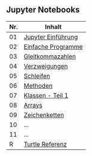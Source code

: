 ## Jupyter Notebooks

| Nr. | Inhalt |
| --- | ------ |
| 01 | [Jupyter Einführung](https://nbviewer.jupyter.org/github/Andreas-Forster/gyminf-programmieren/blob/master/notebooks/JupyterEinfuehrung.ipynb) |
| 02 | [Einfache Programme](https://nbviewer.jupyter.org/github/Andreas-Forster/gyminf-programmieren/blob/master/notebooks/EinfacheProgramme.ipynb) |
| 03 | [Gleitkommazahlen](https://nbviewer.jupyter.org/github/Andreas-Forster/gyminf-programmieren/blob/master/notebooks/Gleitkommazahlen.ipynb) |
| 04 | [Verzweigungen](https://nbviewer.jupyter.org/github/Andreas-Forster/gyminf-programmieren/blob/master/notebooks/Verzweigungen.ipynb) |
| 05 | [Schleifen](https://nbviewer.jupyter.org/github/Andreas-Forster/gyminf-programmieren/blob/master/notebooks/Schleifen.ipynb) |
| 06 | [Methoden](https://nbviewer.jupyter.org/github/Andreas-Forster/gyminf-programmieren/blob/master/notebooks/Methoden.ipynb) |
| 07 | [Klassen - Teil 1](https://nbviewer.jupyter.org/github/Andreas-Forster/gyminf-programmieren/blob/master/notebooks/KlassenTeil1.ipynb) |
| 08 | [Arrays](https://nbviewer.jupyter.org/github/Andreas-Forster/gyminf-programmieren/blob/master/notebooks/Arrays.ipynb) |
| 09 | [Zeichenketten](https://nbviewer.jupyter.org/github/Andreas-Forster/gyminf-programmieren/blob/master/notebooks/Strings.ipynb) |
| 10 | ... |
| 11 | ... |
|  R | [Turtle Referenz](https://nbviewer.jupyter.org/github/Andreas-Forster/gyminf-programmieren/blob/master/notebooks/Turtle-Referenz.ipynb) |